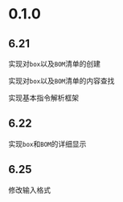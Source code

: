 # 0.1.0

## 6.21 

实现对`box`以及`BOM`清单的创建

实现对`box`以及`BOM`清单的内容查找

实现基本指令解析框架

## 6.22

实现`box`和`BOM`的详细显示

## 6.25

修改输入格式